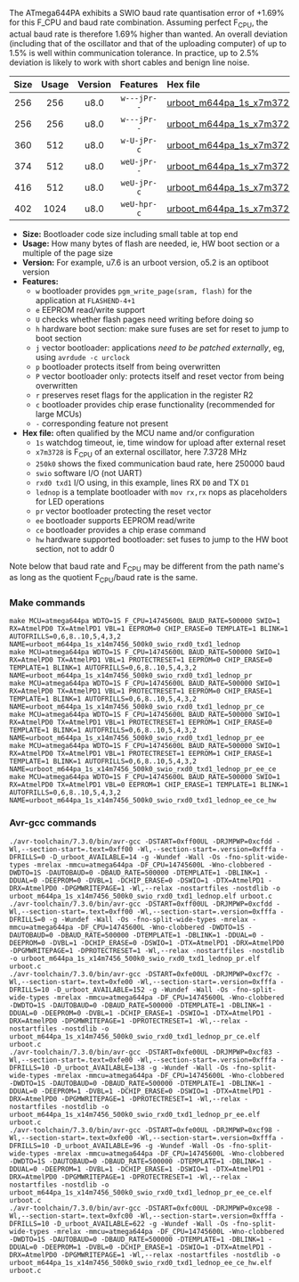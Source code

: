 The ATmega644PA exhibits a SWIO baud rate quantisation error of +1.69% for this F_CPU and baud rate combination. Assuming perfect F<sub>CPU</sub>, the actual baud rate is therefore 1.69% higher than wanted. An overall deviation (including that of the oscillator and that of the uploading computer) of up to 1.5% is well within communication tolerance. In practice, up to 2.5% deviation is likely to work with short cables and benign line noise.

|Size|Usage|Version|Features|Hex file|
|:-:|:-:|:-:|:-:|:--|
|256|256|u8.0|`w---jPr--`|[urboot_m644pa_1s_x7m3728_250k0_swio_rxd0_txd1_lednop.hex](https://raw.githubusercontent.com/stefanrueger/urboot.hex/main/mcus/atmega644pa/watchdog_1_s/external_oscillator_x/%2B7m372800_hz/%2B250k0_baud/uart0_rxd0_txd1/lednop/urboot_m644pa_1s_x7m3728_250k0_swio_rxd0_txd1_lednop.hex)|
|256|256|u8.0|`w---jPr--`|[urboot_m644pa_1s_x7m3728_250k0_swio_rxd0_txd1_lednop_pr.hex](https://raw.githubusercontent.com/stefanrueger/urboot.hex/main/mcus/atmega644pa/watchdog_1_s/external_oscillator_x/%2B7m372800_hz/%2B250k0_baud/uart0_rxd0_txd1/lednop/urboot_m644pa_1s_x7m3728_250k0_swio_rxd0_txd1_lednop_pr.hex)|
|360|512|u8.0|`w-U-jPr-c`|[urboot_m644pa_1s_x7m3728_250k0_swio_rxd0_txd1_lednop_pr_ce.hex](https://raw.githubusercontent.com/stefanrueger/urboot.hex/main/mcus/atmega644pa/watchdog_1_s/external_oscillator_x/%2B7m372800_hz/%2B250k0_baud/uart0_rxd0_txd1/lednop/urboot_m644pa_1s_x7m3728_250k0_swio_rxd0_txd1_lednop_pr_ce.hex)|
|374|512|u8.0|`weU-jPr--`|[urboot_m644pa_1s_x7m3728_250k0_swio_rxd0_txd1_lednop_pr_ee.hex](https://raw.githubusercontent.com/stefanrueger/urboot.hex/main/mcus/atmega644pa/watchdog_1_s/external_oscillator_x/%2B7m372800_hz/%2B250k0_baud/uart0_rxd0_txd1/lednop/urboot_m644pa_1s_x7m3728_250k0_swio_rxd0_txd1_lednop_pr_ee.hex)|
|416|512|u8.0|`weU-jPr-c`|[urboot_m644pa_1s_x7m3728_250k0_swio_rxd0_txd1_lednop_pr_ee_ce.hex](https://raw.githubusercontent.com/stefanrueger/urboot.hex/main/mcus/atmega644pa/watchdog_1_s/external_oscillator_x/%2B7m372800_hz/%2B250k0_baud/uart0_rxd0_txd1/lednop/urboot_m644pa_1s_x7m3728_250k0_swio_rxd0_txd1_lednop_pr_ee_ce.hex)|
|402|1024|u8.0|`weU-hpr-c`|[urboot_m644pa_1s_x7m3728_250k0_swio_rxd0_txd1_lednop_ee_ce_hw.hex](https://raw.githubusercontent.com/stefanrueger/urboot.hex/main/mcus/atmega644pa/watchdog_1_s/external_oscillator_x/%2B7m372800_hz/%2B250k0_baud/uart0_rxd0_txd1/lednop/urboot_m644pa_1s_x7m3728_250k0_swio_rxd0_txd1_lednop_ee_ce_hw.hex)|

- **Size:** Bootloader code size including small table at top end
- **Usage:** How many bytes of flash are needed, ie, HW boot section or a multiple of the page size
- **Version:** For example, u7.6 is an urboot version, o5.2 is an optiboot version
- **Features:**
  + `w` bootloader provides `pgm_write_page(sram, flash)` for the application at `FLASHEND-4+1`
  + `e` EEPROM read/write support
  + `U` checks whether flash pages need writing before doing so
  + `h` hardware boot section: make sure fuses are set for reset to jump to boot section
  + `j` vector bootloader: applications *need to be patched externally*, eg, using `avrdude -c urclock`
  + `p` bootloader protects itself from being overwritten
  + `P` vector bootloader only: protects itself and reset vector from being overwritten
  + `r` preserves reset flags for the application in the register R2
  + `c` bootloader provides chip erase functionality (recommended for large MCUs)
  + `-` corresponding feature not present
- **Hex file:** often qualified by the MCU name and/or configuration
  + `1s` watchdog timeout, ie, time window for upload after external reset
  + `x7m3728` is F<sub>CPU</sub> of an external oscillator, here 7.3728 MHz
  + `250k0` shows the fixed communication baud rate, here 250000 baud
  + `swio` software I/O (not UART)
  + `rxd0 txd1` I/O using, in this example, lines RX `D0` and TX `D1`
  + `lednop` is a template bootloader with `mov rx,rx` nops as placeholders for LED operations
  + `pr` vector bootloader protecting the reset vector
  + `ee` bootloader supports EEPROM read/write
  + `ce` bootloader provides a chip erase command
  + `hw` hardware supported bootloader: set fuses to jump to the HW boot section, not to addr 0


Note below that baud rate and F<sub>CPU</sub> may be different from the path name's as long as the quotient F<sub>CPU</sub>/baud rate is the same.

### Make commands
```
make MCU=atmega644pa WDTO=1S F_CPU=14745600L BAUD_RATE=500000 SWIO=1 RX=AtmelPD0 TX=AtmelPD1 VBL=1 EEPROM=0 CHIP_ERASE=0 TEMPLATE=1 BLINK=1 AUTOFRILLS=0,6,8..10,5,4,3,2 NAME=urboot_m644pa_1s_x14m7456_500k0_swio_rxd0_txd1_lednop
make MCU=atmega644pa WDTO=1S F_CPU=14745600L BAUD_RATE=500000 SWIO=1 RX=AtmelPD0 TX=AtmelPD1 VBL=1 PROTECTRESET=1 EEPROM=0 CHIP_ERASE=0 TEMPLATE=1 BLINK=1 AUTOFRILLS=0,6,8..10,5,4,3,2 NAME=urboot_m644pa_1s_x14m7456_500k0_swio_rxd0_txd1_lednop_pr
make MCU=atmega644pa WDTO=1S F_CPU=14745600L BAUD_RATE=500000 SWIO=1 RX=AtmelPD0 TX=AtmelPD1 VBL=1 PROTECTRESET=1 EEPROM=0 CHIP_ERASE=1 TEMPLATE=1 BLINK=1 AUTOFRILLS=0,6,8..10,5,4,3,2 NAME=urboot_m644pa_1s_x14m7456_500k0_swio_rxd0_txd1_lednop_pr_ce
make MCU=atmega644pa WDTO=1S F_CPU=14745600L BAUD_RATE=500000 SWIO=1 RX=AtmelPD0 TX=AtmelPD1 VBL=1 PROTECTRESET=1 EEPROM=1 CHIP_ERASE=0 TEMPLATE=1 BLINK=1 AUTOFRILLS=0,6,8..10,5,4,3,2 NAME=urboot_m644pa_1s_x14m7456_500k0_swio_rxd0_txd1_lednop_pr_ee
make MCU=atmega644pa WDTO=1S F_CPU=14745600L BAUD_RATE=500000 SWIO=1 RX=AtmelPD0 TX=AtmelPD1 VBL=1 PROTECTRESET=1 EEPROM=1 CHIP_ERASE=1 TEMPLATE=1 BLINK=1 AUTOFRILLS=0,6,8..10,5,4,3,2 NAME=urboot_m644pa_1s_x14m7456_500k0_swio_rxd0_txd1_lednop_pr_ee_ce
make MCU=atmega644pa WDTO=1S F_CPU=14745600L BAUD_RATE=500000 SWIO=1 RX=AtmelPD0 TX=AtmelPD1 VBL=0 EEPROM=1 CHIP_ERASE=1 TEMPLATE=1 BLINK=1 AUTOFRILLS=0,6,8..10,5,4,3,2 NAME=urboot_m644pa_1s_x14m7456_500k0_swio_rxd0_txd1_lednop_ee_ce_hw
```

### Avr-gcc commands
```
./avr-toolchain/7.3.0/bin/avr-gcc -DSTART=0xff00UL -DRJMPWP=0xcfdd -Wl,--section-start=.text=0xff00 -Wl,--section-start=.version=0xfffa -DFRILLS=0 -D_urboot_AVAILABLE=14 -g -Wundef -Wall -Os -fno-split-wide-types -mrelax -mmcu=atmega644pa -DF_CPU=14745600L -Wno-clobbered -DWDTO=1S -DAUTOBAUD=0 -DBAUD_RATE=500000 -DTEMPLATE=1 -DBLINK=1 -DDUAL=0 -DEEPROM=0 -DVBL=1 -DCHIP_ERASE=0 -DSWIO=1 -DTX=AtmelPD1 -DRX=AtmelPD0 -DPGMWRITEPAGE=1 -Wl,--relax -nostartfiles -nostdlib -o urboot_m644pa_1s_x14m7456_500k0_swio_rxd0_txd1_lednop.elf urboot.c
./avr-toolchain/7.3.0/bin/avr-gcc -DSTART=0xff00UL -DRJMPWP=0xcfdd -Wl,--section-start=.text=0xff00 -Wl,--section-start=.version=0xfffa -DFRILLS=0 -g -Wundef -Wall -Os -fno-split-wide-types -mrelax -mmcu=atmega644pa -DF_CPU=14745600L -Wno-clobbered -DWDTO=1S -DAUTOBAUD=0 -DBAUD_RATE=500000 -DTEMPLATE=1 -DBLINK=1 -DDUAL=0 -DEEPROM=0 -DVBL=1 -DCHIP_ERASE=0 -DSWIO=1 -DTX=AtmelPD1 -DRX=AtmelPD0 -DPGMWRITEPAGE=1 -DPROTECTRESET=1 -Wl,--relax -nostartfiles -nostdlib -o urboot_m644pa_1s_x14m7456_500k0_swio_rxd0_txd1_lednop_pr.elf urboot.c
./avr-toolchain/7.3.0/bin/avr-gcc -DSTART=0xfe00UL -DRJMPWP=0xcf7c -Wl,--section-start=.text=0xfe00 -Wl,--section-start=.version=0xfffa -DFRILLS=10 -D_urboot_AVAILABLE=152 -g -Wundef -Wall -Os -fno-split-wide-types -mrelax -mmcu=atmega644pa -DF_CPU=14745600L -Wno-clobbered -DWDTO=1S -DAUTOBAUD=0 -DBAUD_RATE=500000 -DTEMPLATE=1 -DBLINK=1 -DDUAL=0 -DEEPROM=0 -DVBL=1 -DCHIP_ERASE=1 -DSWIO=1 -DTX=AtmelPD1 -DRX=AtmelPD0 -DPGMWRITEPAGE=1 -DPROTECTRESET=1 -Wl,--relax -nostartfiles -nostdlib -o urboot_m644pa_1s_x14m7456_500k0_swio_rxd0_txd1_lednop_pr_ce.elf urboot.c
./avr-toolchain/7.3.0/bin/avr-gcc -DSTART=0xfe00UL -DRJMPWP=0xcf83 -Wl,--section-start=.text=0xfe00 -Wl,--section-start=.version=0xfffa -DFRILLS=10 -D_urboot_AVAILABLE=138 -g -Wundef -Wall -Os -fno-split-wide-types -mrelax -mmcu=atmega644pa -DF_CPU=14745600L -Wno-clobbered -DWDTO=1S -DAUTOBAUD=0 -DBAUD_RATE=500000 -DTEMPLATE=1 -DBLINK=1 -DDUAL=0 -DEEPROM=1 -DVBL=1 -DCHIP_ERASE=0 -DSWIO=1 -DTX=AtmelPD1 -DRX=AtmelPD0 -DPGMWRITEPAGE=1 -DPROTECTRESET=1 -Wl,--relax -nostartfiles -nostdlib -o urboot_m644pa_1s_x14m7456_500k0_swio_rxd0_txd1_lednop_pr_ee.elf urboot.c
./avr-toolchain/7.3.0/bin/avr-gcc -DSTART=0xfe00UL -DRJMPWP=0xcf98 -Wl,--section-start=.text=0xfe00 -Wl,--section-start=.version=0xfffa -DFRILLS=10 -D_urboot_AVAILABLE=96 -g -Wundef -Wall -Os -fno-split-wide-types -mrelax -mmcu=atmega644pa -DF_CPU=14745600L -Wno-clobbered -DWDTO=1S -DAUTOBAUD=0 -DBAUD_RATE=500000 -DTEMPLATE=1 -DBLINK=1 -DDUAL=0 -DEEPROM=1 -DVBL=1 -DCHIP_ERASE=1 -DSWIO=1 -DTX=AtmelPD1 -DRX=AtmelPD0 -DPGMWRITEPAGE=1 -DPROTECTRESET=1 -Wl,--relax -nostartfiles -nostdlib -o urboot_m644pa_1s_x14m7456_500k0_swio_rxd0_txd1_lednop_pr_ee_ce.elf urboot.c
./avr-toolchain/7.3.0/bin/avr-gcc -DSTART=0xfc00UL -DRJMPWP=0xce98 -Wl,--section-start=.text=0xfc00 -Wl,--section-start=.version=0xfffa -DFRILLS=10 -D_urboot_AVAILABLE=622 -g -Wundef -Wall -Os -fno-split-wide-types -mrelax -mmcu=atmega644pa -DF_CPU=14745600L -Wno-clobbered -DWDTO=1S -DAUTOBAUD=0 -DBAUD_RATE=500000 -DTEMPLATE=1 -DBLINK=1 -DDUAL=0 -DEEPROM=1 -DVBL=0 -DCHIP_ERASE=1 -DSWIO=1 -DTX=AtmelPD1 -DRX=AtmelPD0 -DPGMWRITEPAGE=1 -Wl,--relax -nostartfiles -nostdlib -o urboot_m644pa_1s_x14m7456_500k0_swio_rxd0_txd1_lednop_ee_ce_hw.elf urboot.c
```

